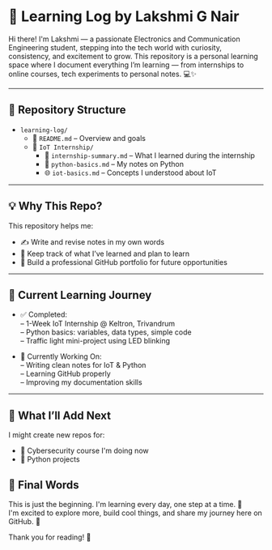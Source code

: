 # 🌱 Learning Log by Lakshmi G Nair

Hi there! I'm Lakshmi — a passionate Electronics and Communication Engineering student, stepping into the tech world with curiosity, consistency, and excitement to grow. This repository is a personal learning space where I document everything I’m learning — from internships to online courses, tech experiments to personal notes. 💻✨

---

## 📁 Repository Structure

- `learning-log/`
  - 📄 `README.md` – Overview and goals
  - 📂 `IoT Internship/`
    - 📝 `internship-summary.md` – What I learned during the internship
    - 🐍 `python-basics.md` – My notes on Python
    - 🌐 `iot-basics.md` – Concepts I understood about IoT


---

## 💡 Why This Repo?

This repository helps me:
- ✍️ Write and revise notes in my own words
- 🔁 Keep track of what I’ve learned and plan to learn
- 💼 Build a professional GitHub portfolio for future opportunities

---

## 📘 Current Learning Journey

- ✅ Completed:  
  – 1-Week IoT Internship @ Keltron, Trivandrum  
  – Python basics: variables, data types, simple code  
  – Traffic light mini-project using LED blinking

- 🎯 Currently Working On:  
  – Writing clean notes for IoT & Python  
  – Learning GitHub properly  
  – Improving my documentation skills  

---

## 🔮 What I’ll Add Next

I might create new repos for:
- 🧠 Cybersecurity course I'm doing now  
- 🐍 Python projects  


## 🧠 Final Words

This is just the beginning. I'm learning every day, one step at a time. 💫  
I'm excited to explore more, build cool things, and share my journey here on GitHub. 🚀

Thank you for reading! 🌸

